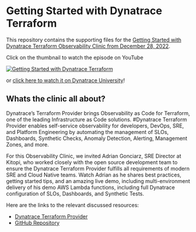 # Getting Started with Dynatrace Terraform

This repository contains the supporting files for the [Getting Started with Dynatrace Terraform Observability Clinic from December 28, 2022](https://www.youtube.com/watch?v=uAudyJNpda0).

Click on the thumbnail to watch the episode on YouTube

[![Getting Started with Dynatrace Terraform](https://img.youtube.com/vi/uAudyJNpda0/0.jpg)](https://www.youtube.com/watch?v=uAudyJNpda0)

or [click here to watch it on Dynatrace University](https://university.dynatrace.com/ondemand/course/21409/video/37311?content=overview&section=21410)!

## Whats the clinic all about?
Dynatrace’s Terraform Provider brings Observability as Code for Terraform, one of the leading Infrastructure as Code solutions. #Dynatrace Terraform Provider enables self-service observability for developers, DevOps, SRE, and Platform Engineering by automating the management of SLOs, Dashboards, Synthetic Checks, Anomaly Detection, Alerting, Management Zones, and more.

For this Observability Clinic, we invited Adrian Gonciarz, SRE Director at Kitopi, who worked closely with the open source development team to ensure the Dynatrace Terraform Provider fulfills all requirements of modern SRE and Cloud Native teams. Watch Adrian as he shares best practices, getting started tips, and an amazing live demo, including multi-environment delivery of his demo AWS Lambda functions, including full Dynatrace configuration of SLOs, Dashboards, and Synthetic Tests.
 
Here are the links to the relevant discussed resources:
- [Dynatrace Terraform Provider](https://registry.terraform.io/providers/dynatrace-oss/dynatrace/latest)
- [GitHub Repository](https://github.com/dynatrace-oss/terraform-provider-dynatrace)
